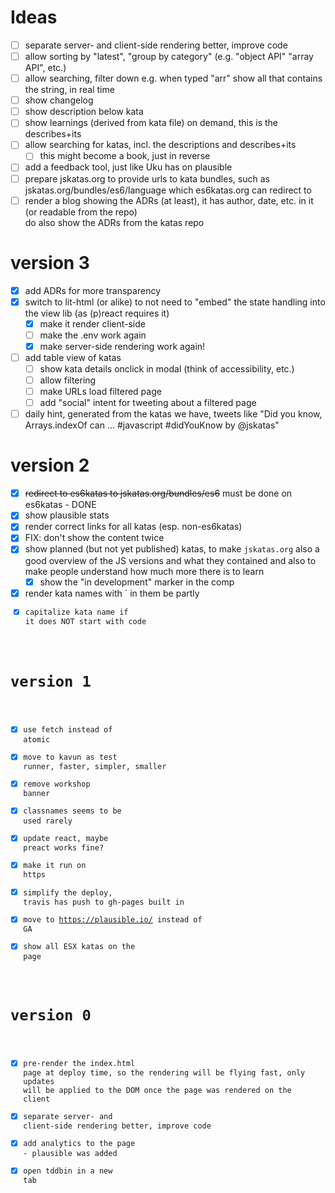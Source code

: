 # Ideas

- [ ] separate server- and client-side rendering better, improve code
- [ ] allow sorting by "latest", "group by category" (e.g. "object API" "array API", etc.)
- [ ] allow searching, filter down e.g. when typed "arr" show all that contains the string, in real time
- [ ] show changelog
- [ ] show description below kata
- [ ] show learnings (derived from kata file) on demand, this is the describes+its
- [ ] allow searching for katas, incl. the descriptions and describes+its
  - [ ] this might become a book, just in reverse   
- [ ] add a feedback tool, just like Uku has on plausible        
- [ ] prepare jskatas.org to provide urls to kata bundles, such as jskatas.org/bundles/es6/language which es6katas.org
      can redirect to
- [ ] render a blog showing the ADRs (at least), it has author, date, etc. in it (or readable from the repo)  
      do also show the ADRs from the katas repo    

# version 3
- [x] add ADRs for more transparency
- [x] switch to lit-html (or alike) to not need to "embed" the state handling into the view lib (as (p)react requires it)
  - [x] make it render client-side
  - [ ] make the .env work again
  - [x] make server-side rendering work again!
- [ ] add table view of katas
  - [ ] show kata details onclick in modal (think of accessibility, etc.)
  - [ ] allow filtering
  - [ ] make URLs load filtered page
  - [ ] add "social" intent for tweeting about a filtered page
- [ ] daily hint, generated from the katas we have, tweets like "Did you know, Arrays.indexOf can ... #javascript #didYouKnow by @jskatas"

# version 2
- [x] ~~redirect to es6katas to jskatas.org/bundles/es6~~ must be done on es6katas - DONE
- [x] show plausible stats
- [x] render correct links for all katas (esp. non-es6katas)
- [x] FIX: don't show the content twice
- [x] show planned (but not yet published) katas, to make `jskatas.org` also a good overview of the JS versions and what they contained
      and also to make people understand how much more there is to learn
  - [x] show the "in development" marker in the <Kata> comp
- [x] render kata names with ` in them be partly <code>
- [x] capitalize kata name if it does NOT start with code  

# version 1
- [x] use fetch instead of atomic
- [x] move to kavun as test runner, faster, simpler, smaller
- [x] remove workshop banner
- [x] classnames seems to be used rarely
- [x] update react, maybe preact works fine?
- [x] make it run on https
- [x] simplify the deploy, travis has push to gh-pages built in
- [x] move to https://plausible.io/ instead of GA
- [x] show all ESX katas on the page

# version 0 
- [x] pre-render the index.html page at deploy time, so the rendering will be flying fast, only updates 
      will be applied to the DOM once the page was rendered on the client
- [x] separate server- and client-side rendering better, improve code
- [x] add analytics to the page - plausible was added
- [x] open tddbin in a new tab
